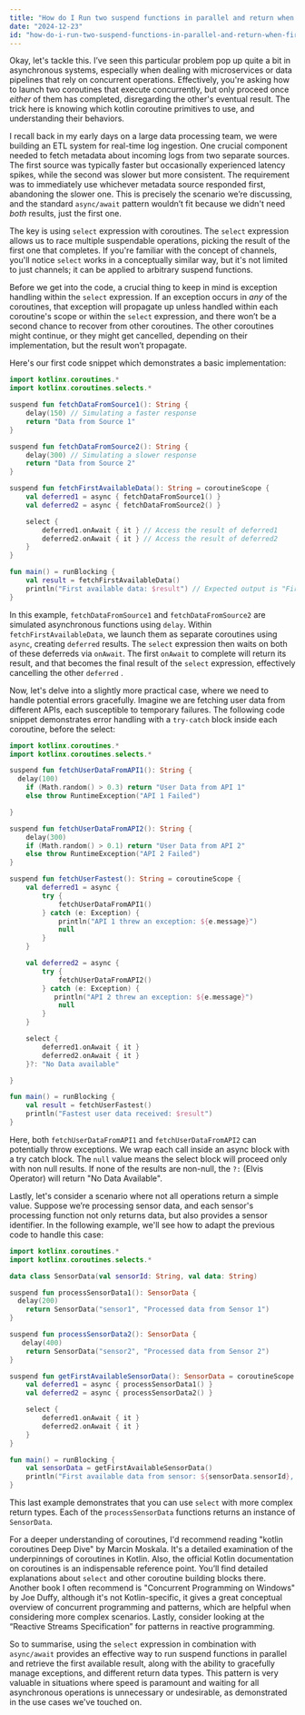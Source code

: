```yaml
---
title: "How do I Run two suspend functions in parallel and return when first one returns?"
date: "2024-12-23"
id: "how-do-i-run-two-suspend-functions-in-parallel-and-return-when-first-one-returns"
---
```


Okay, let's tackle this. I’ve seen this particular problem pop up quite a bit in asynchronous systems, especially when dealing with microservices or data pipelines that rely on concurrent operations. Effectively, you're asking how to launch two coroutines that execute concurrently, but only proceed once *either* of them has completed, disregarding the other's eventual result. The trick here is knowing which kotlin coroutine primitives to use, and understanding their behaviors.

I recall back in my early days on a large data processing team, we were building an ETL system for real-time log ingestion. One crucial component needed to fetch metadata about incoming logs from two separate sources. The first source was typically faster but occasionally experienced latency spikes, while the second was slower but more consistent. The requirement was to immediately use whichever metadata source responded first, abandoning the slower one. This is precisely the scenario we’re discussing, and the standard `async/await` pattern wouldn’t fit because we didn't need *both* results, just the first one.

The key is using `select` expression with coroutines. The `select` expression allows us to race multiple suspendable operations, picking the result of the first one that completes. If you're familiar with the concept of channels, you'll notice `select` works in a conceptually similar way, but it's not limited to just channels; it can be applied to arbitrary suspend functions.

Before we get into the code, a crucial thing to keep in mind is exception handling within the `select` expression. If an exception occurs in *any* of the coroutines, that exception will propagate up unless handled within each coroutine's scope or within the `select` expression, and there won’t be a second chance to recover from other coroutines. The other coroutines might continue, or they might get cancelled, depending on their implementation, but the result won’t propagate.

Here's our first code snippet which demonstrates a basic implementation:

```kotlin
import kotlinx.coroutines.*
import kotlinx.coroutines.selects.*

suspend fun fetchDataFromSource1(): String {
    delay(150) // Simulating a faster response
    return "Data from Source 1"
}

suspend fun fetchDataFromSource2(): String {
    delay(300) // Simulating a slower response
    return "Data from Source 2"
}

suspend fun fetchFirstAvailableData(): String = coroutineScope {
    val deferred1 = async { fetchDataFromSource1() }
    val deferred2 = async { fetchDataFromSource2() }

    select {
        deferred1.onAwait { it } // Access the result of deferred1
        deferred2.onAwait { it } // Access the result of deferred2
    }
}

fun main() = runBlocking {
    val result = fetchFirstAvailableData()
    println("First available data: $result") // Expected output is "First available data: Data from Source 1"
}
```

In this example, `fetchDataFromSource1` and `fetchDataFromSource2` are simulated asynchronous functions using `delay`. Within `fetchFirstAvailableData`, we launch them as separate coroutines using `async`, creating `deferred` results. The `select` expression then waits on both of these deferreds via `onAwait`. The first `onAwait` to complete will return its result, and that becomes the final result of the `select` expression, effectively cancelling the other `deferred` .

Now, let's delve into a slightly more practical case, where we need to handle potential errors gracefully. Imagine we are fetching user data from different APIs, each susceptible to temporary failures. The following code snippet demonstrates error handling with a `try-catch` block inside each coroutine, before the select:

```kotlin
import kotlinx.coroutines.*
import kotlinx.coroutines.selects.*

suspend fun fetchUserDataFromAPI1(): String {
  delay(100)
    if (Math.random() > 0.3) return "User Data from API 1"
    else throw RuntimeException("API 1 Failed")

}

suspend fun fetchUserDataFromAPI2(): String {
    delay(300)
    if (Math.random() > 0.1) return "User Data from API 2"
    else throw RuntimeException("API 2 Failed")
}

suspend fun fetchUserFastest(): String = coroutineScope {
    val deferred1 = async {
        try {
            fetchUserDataFromAPI1()
        } catch (e: Exception) {
            println("API 1 threw an exception: ${e.message}")
            null
        }
    }

    val deferred2 = async {
        try {
            fetchUserDataFromAPI2()
        } catch (e: Exception) {
           println("API 2 threw an exception: ${e.message}")
            null
        }
    }

    select {
        deferred1.onAwait { it }
        deferred2.onAwait { it }
    }?: "No Data available"

}

fun main() = runBlocking {
    val result = fetchUserFastest()
    println("Fastest user data received: $result")
}
```

Here, both `fetchUserDataFromAPI1` and `fetchUserDataFromAPI2` can potentially throw exceptions. We wrap each call inside an async block with a try catch block. The `null` value means the select block will proceed only with non null results. If none of the results are non-null, the `?:` (Elvis Operator) will return "No Data Available".

Lastly, let's consider a scenario where not all operations return a simple value. Suppose we’re processing sensor data, and each sensor's processing function not only returns data, but also provides a sensor identifier. In the following example, we'll see how to adapt the previous code to handle this case:

```kotlin
import kotlinx.coroutines.*
import kotlinx.coroutines.selects.*

data class SensorData(val sensorId: String, val data: String)

suspend fun processSensorData1(): SensorData {
  delay(200)
    return SensorData("sensor1", "Processed data from Sensor 1")
}

suspend fun processSensorData2(): SensorData {
   delay(400)
    return SensorData("sensor2", "Processed data from Sensor 2")
}

suspend fun getFirstAvailableSensorData(): SensorData = coroutineScope {
    val deferred1 = async { processSensorData1() }
    val deferred2 = async { processSensorData2() }

    select {
        deferred1.onAwait { it }
        deferred2.onAwait { it }
    }
}

fun main() = runBlocking {
    val sensorData = getFirstAvailableSensorData()
    println("First available data from sensor: ${sensorData.sensorId}, Data: ${sensorData.data}")
}
```

This last example demonstrates that you can use `select` with more complex return types. Each of the `processSensorData` functions returns an instance of `SensorData`.

For a deeper understanding of coroutines, I'd recommend reading "kotlin coroutines Deep Dive" by Marcin Moskala. It's a detailed examination of the underpinnings of coroutines in Kotlin. Also, the official Kotlin documentation on coroutines is an indispensable reference point. You’ll find detailed explanations about `select` and other coroutine building blocks there. Another book I often recommend is "Concurrent Programming on Windows" by Joe Duffy, although it's not Kotlin-specific, it gives a great conceptual overview of concurrent programming and patterns, which are helpful when considering more complex scenarios. Lastly, consider looking at the “Reactive Streams Specification” for patterns in reactive programming.

So to summarise, using the `select` expression in combination with `async/await` provides an effective way to run suspend functions in parallel and retrieve the first available result, along with the ability to gracefully manage exceptions, and different return data types. This pattern is very valuable in situations where speed is paramount and waiting for all asynchronous operations is unnecessary or undesirable, as demonstrated in the use cases we've touched on.
